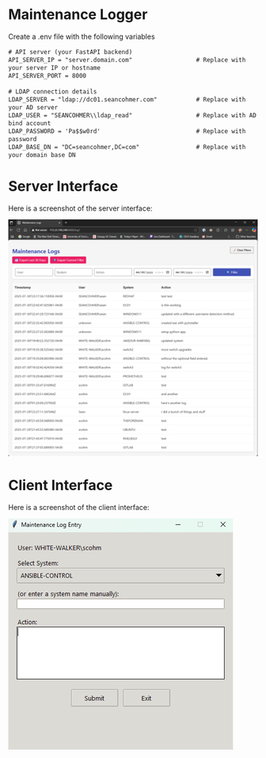 # Maintenance Logger

Create a .env file with the following variables  

```
# API server (your FastAPI backend)  
API_SERVER_IP = "server.domain.com"                  # Replace with your server IP or hostname  
API_SERVER_PORT = 8000  

# LDAP connection details  
LDAP_SERVER = "ldap://dc01.seancohmer.com"           # Replace with your AD server  
LDAP_USER = "SEANCOHMER\\ldap_read"                  # Replace with AD bind account  
LDAP_PASSWORD = 'Pa$$w0rd'                           # Replace with password  
LDAP_BASE_DN = "DC=seancohmer,DC=com"                # Replace with your domain base DN  
```
# Server Interface
Here is a screenshot of the server interface:  

![Server Interface](screenshots/server-interface.png)

# Client Interface
Here is a screenshot of the client interface:

![Client Interface](screenshots/client-interface.png)